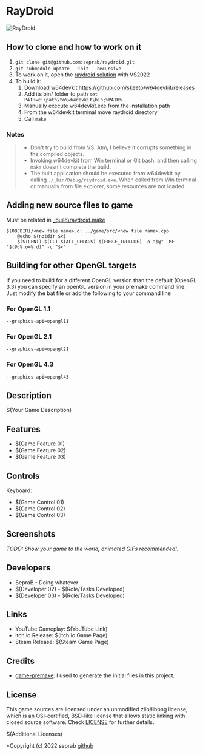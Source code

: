 # RayDroid

![RayDroid](screenshots/screenshot000.png "RayDroid")

## How to clone and how to work on it
1. `git clone git@github.com:seprab/raydroid.git`
2. `git submodule update --init --recursive`
3. To work on it, open the [raydroid solution](./raydroid.sln) with VS2022
4. To build it:
    1. Download w64devkit https://github.com/skeeto/w64devkit/releases
    2. Add its bin/ folder to path `set PATH=c:\path\to\w64devkit\bin;%PATH%`
    3. Manually execute w64devkit.exe from the installation path
    4. From the w64devkit terminal move raydroid directory
    5. Call `make`

### Notes
> * Don't try to build from VS. Atm, I believe it corrupts something in the compiled objects.
> * Invoking w64devkit from Win terminal or Git bash, and then calling `make` doesn't complete the build.
> * The built application should be executed from w64devkit by calling `./_bin/Debug/raydroid.exe`. When called from Win terminal or manually from file explorer, some resources are not loaded.

## Adding new source files to game
Must be related in [_build\raydroid.make](_build\raydroid.make)
```
$(OBJDIR)/<new file name>.o: ../game/src/<new file name>.cpp
	@echo $(notdir $<)
	$(SILENT) $(CC) $(ALL_CFLAGS) $(FORCE_INCLUDE) -o "$@" -MF "$(@:%.o=%.d)" -c "$<"
```
## Building for other OpenGL targets
If you need to build for a different OpenGL version than the default (OpenGL 3.3) you can specify an openGL version in your premake command line. Just modify the bat file or add the following to your command line

### For OpenGL 1.1
    --graphics-api=opengl11

### For OpenGL 2.1
    --graphics-api=opengl21

### For OpenGL 4.3
    --graphics-api=opengl43


## Description

$(Your Game Description)

## Features

 - $(Game Feature 01)
 - $(Game Feature 02)
 - $(Game Feature 03)

## Controls

Keyboard:
 - $(Game Control 01)
 - $(Game Control 02)
 - $(Game Control 03)

## Screenshots

_TODO: Show your game to the world, animated GIFs recommended!._

## Developers

 - SepraB - Doing whatever
 - $(Developer 02) - $(Role/Tasks Developed)
 - $(Developer 03) - $(Role/Tasks Developed)

## Links

 - YouTube Gameplay: $(YouTube Link)
 - itch.io Release: $(itch.io Game Page)
 - Steam Release: $(Steam Game Page)

## Credits
* [game-premake](https://github.com/raylib-extras/game-premake): I used to generate the initial files in this project.


## License

This game sources are licensed under an unmodified zlib/libpng license, which is an OSI-certified, BSD-like license that allows static linking with closed source software. Check [LICENSE](LICENSE) for further details.

$(Additional Licenses)

*Copyright (c) 2022 seprab [github](https://github.com/seprab)

